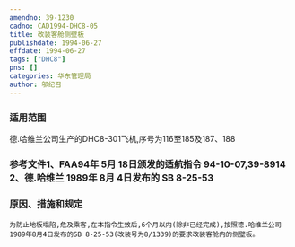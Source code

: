 ```yaml
---
amendno: 39-1230  
cadno: CAD1994-DHC8-05  
title: 改装客舱侧壁板  
publishdate: 1994-06-27  
effdate: 1994-06-27  
tags: ["DHC8"]  
pns: []  
categories: 华东管理局  
author: 邬纪召  
---
```

  
### 适用范围  
德.哈维兰公司生产的DHC8-301飞机,序号为116至185及187、188  
  
<!--more-->  
### 参考文件1、FAA94年 5月 18日颁发的适航指令 94-10-07,39-8914 2、德.哈维兰 1989年 8月 4日发布的 SB 8-25-53  
  
### 原因、措施和规定  
    为防止地板塌陷,危及乘客,在本指令生效后,6个月以内(除非已经完成),按照德.哈维兰公司1989年8月4日发布的SB 8-25-53(改装号为8/1339)的要求改装客舱内的侧壁板。  
